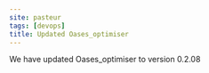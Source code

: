 ```yaml
---
site: pasteur
tags: [devops]
title: Updated Oases_optimiser
---
```


We have updated Oases_optimiser to  version 0.2.08
